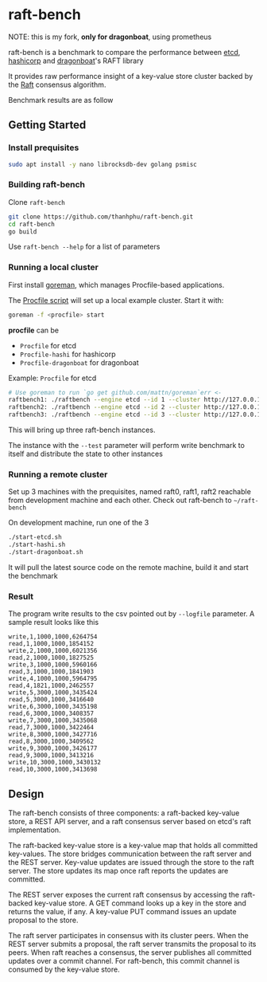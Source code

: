 # raft-bench

NOTE: this is my fork, **only for dragonboat**, using prometheus  

raft-bench is a benchmark to compare the performance between
[etcd](../../raft), [hashicorp](../../raft) and [dragonboat](../../raft)'s RAFT library

It provides raw performance insight of a key-value store cluster backed by the [Raft][raft] consensus algorithm.

Benchmark results are as follow



[raft]: http://raftconsensus.github.io/

## Getting Started

### Install prequisites

```bash
sudo apt install -y nano librocksdb-dev golang psmisc
```


### Building raft-bench

Clone `raft-bench` 

```sh
git clone https://github.com/thanhphu/raft-bench.git
cd raft-bench
go build
```

Use `raft-bench --help` for a list of parameters

### Running a local cluster

First install [goreman](https://github.com/mattn/goreman), which manages Procfile-based applications.

The [Procfile script](../Procfile) will set up a local example cluster. Start it with:

```sh
goreman -f <procfile> start
```

__procfile__ can be

* `Procfile` for etcd
* `Procfile-hashi` for hashicorp
* `Procfile-dragonboat` for dragonboat

Example: `Procfile` for etcd

```bash
# Use goreman to run `go get github.com/mattn/goreman`err <-
raftbench1: ./raftbench --engine etcd --id 1 --cluster http://127.0.0.1:12379,http://127.0.0.1:22379,http://127.0.0.1:32379 --port 12380 --test
raftbench2: ./raftbench --engine etcd --id 2 --cluster http://127.0.0.1:12379,http://127.0.0.1:22379,http://127.0.0.1:32379 --port 22380
raftbench3: ./raftbench --engine etcd --id 3 --cluster http://127.0.0.1:12379,http://127.0.0.1:22379,http://127.0.0.1:32379 --port 32380
```

This will bring up three raft-bench instances.

The instance with the `--test` parameter will perform write benchmark to itself and distribute the state to other instances

### Running a remote cluster

Set up 3 machines with the prequisites, named raft0, raft1, raft2 reachable from development machine
and each other. Check out raft-bench to `~/raft-bench`

On development machine, run one of the 3

```sh
./start-etcd.sh
./start-hashi.sh
./start-dragonboat.sh
```

It will pull the latest source code on the remote machine, build it and start the benchmark

### Result

The program write results to the csv pointed out by `--logfile` parameter. A sample result looks like this

```
write,1,1000,1000,6264754
read,1,1000,1000,1854152
write,2,1000,1000,6021356
read,2,1000,1000,1827525
write,3,1000,1000,5960166
read,3,1000,1000,1841903
write,4,1000,1000,5964795
read,4,1821,1000,2462557
write,5,3000,1000,3435424
read,5,3000,1000,3416640
write,6,3000,1000,3435198
read,6,3000,1000,3408357
write,7,3000,1000,3435068
read,7,3000,1000,3422464
write,8,3000,1000,3427716
read,8,3000,1000,3409562
write,9,3000,1000,3426177
read,9,3000,1000,3413216
write,10,3000,1000,3430132
read,10,3000,1000,3413698
```

## Design

The raft-bench consists of three components: a raft-backed key-value store, a REST API server, 
and a raft consensus server based on etcd's raft implementation.

The raft-backed key-value store is a key-value map that holds all committed key-values.
The store bridges communication between the raft server and the REST server.
Key-value updates are issued through the store to the raft server.
The store updates its map once raft reports the updates are committed.

The REST server exposes the current raft consensus by accessing the raft-backed key-value store.
A GET command looks up a key in the store and returns the value, if any.
A key-value PUT command issues an update proposal to the store.

The raft server participates in consensus with its cluster peers.
When the REST server submits a proposal, the raft server transmits the proposal to its peers.
When raft reaches a consensus, the server publishes all committed updates over a commit channel.
For raft-bench, this commit channel is consumed by the key-value store.


